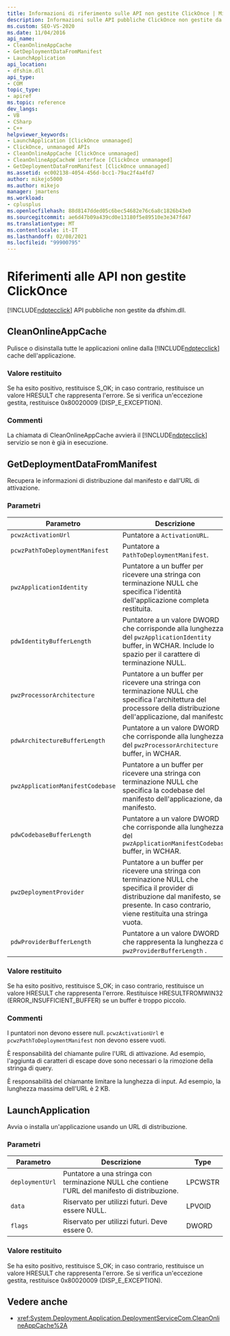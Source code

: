 ```yaml
---
title: Informazioni di riferimento sulle API non gestite ClickOnce | Microsoft Docs
description: Informazioni sulle API pubbliche ClickOnce non gestite da dfshim.dll, tra cui CleanOnlineAppCache, GetDeploymentDataFromManifest e LaunchApplication.
ms.custom: SEO-VS-2020
ms.date: 11/04/2016
api_name:
- CleanOnlineAppCache
- GetDeploymentDataFromManifest
- LaunchApplication
api_location:
- dfshim.dll
api_type:
- COM
topic_type:
- apiref
ms.topic: reference
dev_langs:
- VB
- CSharp
- C++
helpviewer_keywords:
- LaunchApplication [ClickOnce unmanaged]
- ClickOnce, unmanaged APIs
- CleanOnlineAppCache [ClickOnce unmanaged]
- CleanOnlineAppCacheW interface [ClickOnce unmanaged]
- GetDeploymentDataFromManifest [ClickOnce unmanaged]
ms.assetid: ec002138-4054-456d-bcc1-79ac2f4a4fd7
author: mikejo5000
ms.author: mikejo
manager: jmartens
ms.workload:
- cplusplus
ms.openlocfilehash: 88d8147dded05c6bec54682e76c6a8c1826b43e0
ms.sourcegitcommit: ae6d47b09a439cd0e13180f5e89510e3e347fd47
ms.translationtype: MT
ms.contentlocale: it-IT
ms.lasthandoff: 02/08/2021
ms.locfileid: "99900795"
---
```

# <a name="clickonce-unmanaged-api-reference"></a>Riferimenti alle API non gestite ClickOnce
[!INCLUDE[ndptecclick](../deployment/includes/ndptecclick_md.md)] API pubbliche non gestite da dfshim.dll.

## <a name="cleanonlineappcache"></a>CleanOnlineAppCache
 Pulisce o disinstalla tutte le applicazioni online dalla [!INCLUDE[ndptecclick](../deployment/includes/ndptecclick_md.md)] cache dell'applicazione.

### <a name="return-value"></a>Valore restituito
 Se ha esito positivo, restituisce S_OK; in caso contrario, restituisce un valore HRESULT che rappresenta l'errore. Se si verifica un'eccezione gestita, restituisce 0x80020009 (DISP_E_EXCEPTION).

### <a name="remarks"></a>Commenti
 La chiamata di CleanOnlineAppCache avvierà il [!INCLUDE[ndptecclick](../deployment/includes/ndptecclick_md.md)] servizio se non è già in esecuzione.

## <a name="getdeploymentdatafrommanifest"></a>GetDeploymentDataFromManifest
 Recupera le informazioni di distribuzione dal manifesto e dall'URL di attivazione.

### <a name="parameters"></a>Parametri

|Parametro|Descrizione|Type|
|---------------|-----------------|----------|
|`pcwzActivationUrl`|Puntatore a `ActivationURL`.|LPCWSTR|
|`pcwzPathToDeploymentManifest`|Puntatore a `PathToDeploymentManifest`.|LPCWSTR|
|`pwzApplicationIdentity`|Puntatore a un buffer per ricevere una stringa con terminazione NULL che specifica l'identità dell'applicazione completa restituita.|LPWSTR|
|`pdwIdentityBufferLength`|Puntatore a un valore DWORD che corrisponde alla lunghezza del `pwzApplicationIdentity` buffer, in WCHAR. Include lo spazio per il carattere di terminazione NULL.|LPDWORD|
|`pwzProcessorArchitecture`|Puntatore a un buffer per ricevere una stringa con terminazione NULL che specifica l'architettura del processore della distribuzione dell'applicazione, dal manifesto.|LPWSTR|
|`pdwArchitectureBufferLength`|Puntatore a un valore DWORD che corrisponde alla lunghezza del `pwzProcessorArchitecture` buffer, in WCHAR.|LPDWORD|
|`pwzApplicationManifestCodebase`|Puntatore a un buffer per ricevere una stringa con terminazione NULL che specifica la codebase del manifesto dell'applicazione, dal manifesto.|LPWSTR|
|`pdwCodebaseBufferLength`|Puntatore a un valore DWORD che corrisponde alla lunghezza del `pwzApplicationManifestCodebase` buffer, in WCHAR.|LPDWORD|
|`pwzDeploymentProvider`|Puntatore a un buffer per ricevere una stringa con terminazione NULL che specifica il provider di distribuzione dal manifesto, se presente. In caso contrario, viene restituita una stringa vuota.|LPWSTR|
|`pdwProviderBufferLength`|Puntatore a un valore DWORD che rappresenta la lunghezza di `pwzProviderBufferLength` .|LPDWORD|

### <a name="return-value"></a>Valore restituito
 Se ha esito positivo, restituisce S_OK; in caso contrario, restituisce un valore HRESULT che rappresenta l'errore. Restituisce HRESULTFROMWIN32 (ERROR_INSUFFICIENT_BUFFER) se un buffer è troppo piccolo.

### <a name="remarks"></a>Commenti
 I puntatori non devono essere null. `pcwzActivationUrl` e `pcwzPathToDeploymentManifest` non devono essere vuoti.

 È responsabilità del chiamante pulire l'URL di attivazione. Ad esempio, l'aggiunta di caratteri di escape dove sono necessari o la rimozione della stringa di query.

 È responsabilità del chiamante limitare la lunghezza di input. Ad esempio, la lunghezza massima dell'URL è 2 KB.

## <a name="launchapplication"></a>LaunchApplication
 Avvia o installa un'applicazione usando un URL di distribuzione.

### <a name="parameters"></a>Parametri

|Parametro|Descrizione|Type|
|---------------|-----------------|----------|
|`deploymentUrl`|Puntatore a una stringa con terminazione NULL che contiene l'URL del manifesto di distribuzione.|LPCWSTR|
|`data`|Riservato per utilizzi futuri. Deve essere NULL.|LPVOID|
|`flags`|Riservato per utilizzi futuri. Deve essere 0.|DWORD|

### <a name="return-value"></a>Valore restituito
 Se ha esito positivo, restituisce S_OK; in caso contrario, restituisce un valore HRESULT che rappresenta l'errore. Se si verifica un'eccezione gestita, restituisce 0x80020009 (DISP_E_EXCEPTION).

## <a name="see-also"></a>Vedere anche
- <xref:System.Deployment.Application.DeploymentServiceCom.CleanOnlineAppCache%2A>